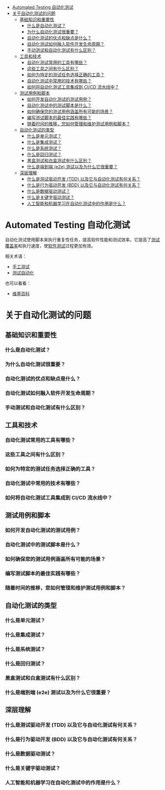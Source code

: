 <!-- markdownlint-disable MD041 -->
- [Automated Testing  自动化测试](#automated-testing--自动化测试)
- [关于自动化测试的问题](#关于自动化测试的问题)
  - [基础知识和重要性](#基础知识和重要性)
    - [什么是自动化测试？](#什么是自动化测试)
    - [为什么自动化测试很重要？](#为什么自动化测试很重要)
    - [自动化测试的优点和缺点是什么？](#自动化测试的优点和缺点是什么)
    - [自动化测试如何融入软件开发生命周期？](#自动化测试如何融入软件开发生命周期)
    - [手动测试和自动化测试有什么区别？](#手动测试和自动化测试有什么区别)
  - [工具和技术](#工具和技术)
    - [自动化测试常用的工具有哪些？](#自动化测试常用的工具有哪些)
    - [这些工具之间有什么区别？](#这些工具之间有什么区别)
    - [如何为特定的测试任务选择正确的工具？](#如何为特定的测试任务选择正确的工具)
    - [自动化测试中常用的技术有哪些？](#自动化测试中常用的技术有哪些)
    - [如何将自动化测试工具集成到 CI/CD 流水线中？](#如何将自动化测试工具集成到-cicd-流水线中)
  - [测试用例和脚本](#测试用例和脚本)
    - [如何开发自动化测试的测试用例？](#如何开发自动化测试的测试用例)
    - [自动化测试中的测试脚本是什么？](#自动化测试中的测试脚本是什么)
    - [如何确保您的测试用例涵盖所有可能的场景？](#如何确保您的测试用例涵盖所有可能的场景)
    - [编写测试脚本的最佳实践有哪些？](#编写测试脚本的最佳实践有哪些)
    - [随着时间的推移，您如何管理和维护测试用例和脚本？](#随着时间的推移您如何管理和维护测试用例和脚本)
  - [自动化测试的类型](#自动化测试的类型)
    - [什么是单元测试？](#什么是单元测试)
    - [什么是集成测试？](#什么是集成测试)
    - [什么是系统测试？](#什么是系统测试)
    - [什么是回归测试？](#什么是回归测试)
    - [黑盒测试和白盒测试有什么区别？](#黑盒测试和白盒测试有什么区别)
    - [什么是端到端 (e2e) 测试以及为什么它很重要？](#什么是端到端-e2e-测试以及为什么它很重要)
  - [深层理解](#深层理解)
    - [什么是测试驱动开发 (TDD) 以及它与自动化测试有何关系？](#什么是测试驱动开发-tdd-以及它与自动化测试有何关系)
    - [什么是行为驱动开发 (BDD) 以及它与自动化测试有何关系？](#什么是行为驱动开发-bdd-以及它与自动化测试有何关系)
    - [什么是数据驱动测试？](#什么是数据驱动测试)
    - [什么是关键字驱动测试？](#什么是关键字驱动测试)
    - [人工智能和机器学习在自动化测试中的作用是什么？](#人工智能和机器学习在自动化测试中的作用是什么)

# Automated Testing  自动化测试

自动化测试使用脚本来执行重复性任务，提高软件性能和测试效率。它提高了[测试覆盖率](../T/test-coverage.md)和执行速度，使[软件测试](../S/software-testing.md)过程更加有效。

相关术语：

- [手工测试](../M/manual-testing.md)
- [测试自动化](../T/test-automation.md)

也可以看看：

- [维基百科](https://zh.wikipedia.org/wiki/%E8%87%AA%E5%8A%A8%E5%8C%96%E6%B5%8B%E8%AF%95)

# 关于自动化测试的问题

## 基础知识和重要性

### 什么是自动化测试？

### 为什么自动化测试很重要？

### 自动化测试的优点和缺点是什么？

### 自动化测试如何融入软件开发生命周期？

### 手动测试和自动化测试有什么区别？

## 工具和技术

### 自动化测试常用的工具有哪些？

### 这些工具之间有什么区别？

### 如何为特定的测试任务选择正确的工具？

### 自动化测试中常用的技术有哪些？

### 如何将自动化测试工具集成到 CI/CD 流水线中？

## 测试用例和脚本

### 如何开发自动化测试的测试用例？

### 自动化测试中的测试脚本是什么？

### 如何确保您的测试用例涵盖所有可能的场景？

### 编写测试脚本的最佳实践有哪些？

### 随着时间的推移，您如何管理和维护测试用例和脚本？

## 自动化测试的类型

### 什么是单元测试？

### 什么是集成测试？

### 什么是系统测试？

### 什么是回归测试？

### 黑盒测试和白盒测试有什么区别？

### 什么是端到端 (e2e) 测试以及为什么它很重要？

## 深层理解

### 什么是测试驱动开发 (TDD) 以及它与自动化测试有何关系？

### 什么是行为驱动开发 (BDD) 以及它与自动化测试有何关系？

### 什么是数据驱动测试？

### 什么是关键字驱动测试？

### 人工智能和机器学习在自动化测试中的作用是什么？
